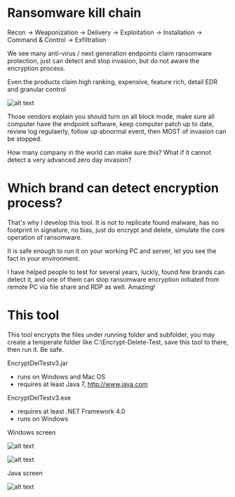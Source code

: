 # Ransomware kill chain

Recon -> Weaponization -> Delivery -> Exploitation -> Installation -> Command & Control -> Exfiltration

We see many anti-virus / next generation endpoints claim ransomware protection, just can detect and stop invasion, but do not aware the encryption process.

Even the products claim high ranking, expensive, feature rich, detail EDR and granular control

![alt text](https://i1.wp.com/sandiegofreepress.org/wp-content/uploads/2015/12/gold-toilet-paper.jpg?fit=240%2C210&ssl=1)

Those vendors explain you should turn on all block mode, make sure all computer have the endpoint software, keep computer patch up to date, review log regulaerly, follow up abnormal event, then MOST of invasion can be stopped.

How many company in the world can make sure this?  What if it cannot detect a very advanced zero day invasion?


# Which brand can detect encryption process?

That's why I develop this tool.  It is not to replicate found malware, has no footprint in signature, no bias, just do encrypt and delete, simulate the core operation of ransomware.

It is safe enough to run it on your working PC and server, let you see the fact in your environment.

I have helped people to test for several years, luckly, found few brands can detect it, and one of them can stop ransomware encryption initiated from remote PC via file share and RDP as well.  Amazing!


# This tool

This tool encrypts the files under running folder and subfolder, you may create a temperate folder like C:\Encrypt-Delete-Test\, save this tool to there, then run it.  Be safe.


EncryptDelTestv3.jar
- runs on Windows and Mac OS
- requires at least Java 7, http://www.java.com

EncryptDelTestv3.exe
- requires at least .NET Framework 4.0
- runs on Windows



Windows screen


![alt text](https://raw.githubusercontent.com/eddiechu/Encrypt-Delete-Test/main/Image/screen01.png)

![alt text](https://raw.githubusercontent.com/eddiechu/Encrypt-Delete-Test/main/Image/screen03.png)


Java screen

![alt text](https://raw.githubusercontent.com/eddiechu/Encrypt-Delete-Test/main/Image/screen04.png)
